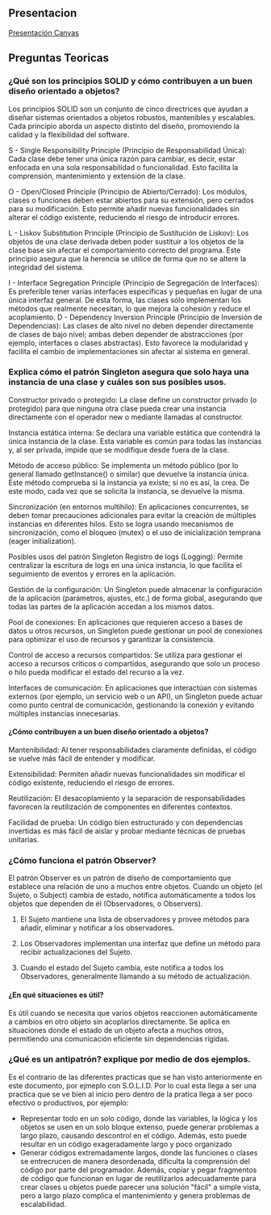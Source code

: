 ## Presentacion
[Presentación Canvas](https://www.canva.com/design/DAGjh6u3p48/rKI2W-ZC5spZiHLZlqg7UQ/edit?utm_content=DAGjh6u3p48&utm_campaign=designshare&utm_medium=link2&utm_source=sharebutton)
## Preguntas Teoricas
### ¿Qué son los principios SOLID y cómo contribuyen a un buen diseño orientado a objetos?
Los principios SOLID son un conjunto de cinco directrices que ayudan a diseñar sistemas orientados a objetos robustos, mantenibles y escalables. Cada principio aborda un aspecto distinto del diseño, promoviendo la calidad y la flexibilidad del software.

S - Single Responsibility Principle (Principio de Responsabilidad Única):
Cada clase debe tener una única razón para cambiar, es decir, estar enfocada en una sola responsabilidad o funcionalidad. Esto facilita la comprensión, mantenimiento y extensión de la clase.

O - Open/Closed Principle (Principio de Abierto/Cerrado):
Los módulos, clases o funciones deben estar abiertos para su extensión, pero cerrados para su modificación. Esto permite añadir nuevas funcionalidades sin alterar el código existente, reduciendo el riesgo de introducir errores.

L - Liskov Substitution Principle (Principio de Sustitución de Liskov):
Los objetos de una clase derivada deben poder sustituir a los objetos de la clase base sin afectar el comportamiento correcto del programa. Este principio asegura que la herencia se utilice de forma que no se altere la integridad del sistema.

I - Interface Segregation Principle (Principio de Segregación de Interfaces):
Es preferible tener varias interfaces específicas y pequeñas en lugar de una única interfaz general. De esta forma, las clases sólo implementan los métodos que realmente necesitan, lo que mejora la cohesión y reduce el acoplamiento.
D - Dependency Inversion Principle (Principio de Inversión de Dependencias):
Las clases de alto nivel no deben depender directamente de clases de bajo nivel; ambas deben depender de abstracciones (por ejemplo, interfaces o clases abstractas). Esto favorece la modularidad y facilita el cambio de implementaciones sin afectar al sistema en general.

### Explica cómo el patrón Singleton asegura que solo haya una instancia de una clase y cuáles son sus posibles usos.
Constructor privado o protegido:
La clase define un constructor privado (o protegido) para que ninguna otra clase pueda crear una instancia directamente con el operador new o mediante llamadas al constructor.

Instancia estática interna:
Se declara una variable estática que contendrá la única instancia de la clase. Esta variable es común para todas las instancias y, al ser privada, impide que se modifique desde fuera de la clase.

Método de acceso público:
Se implementa un método público (por lo general llamado getInstance() o similar) que devuelve la instancia única. Este método comprueba si la instancia ya existe; si no es así, la crea. De este modo, cada vez que se solicita la instancia, se devuelve la misma.

Sincronización (en entornos multihilo):
En aplicaciones concurrentes, se deben tomar precauciones adicionales para evitar la creación de múltiples instancias en diferentes hilos. Esto se logra usando mecanismos de sincronización, como el bloqueo (mutex) o el uso de inicialización temprana (eager initialization).

Posibles usos del patrón Singleton
Registro de logs (Logging):
Permite centralizar la escritura de logs en una única instancia, lo que facilita el seguimiento de eventos y errores en la aplicación.

Gestión de la configuración:
Un Singleton puede almacenar la configuración de la aplicación (parámetros, ajustes, etc.) de forma global, asegurando que todas las partes de la aplicación accedan a los mismos datos.

Pool de conexiones:
En aplicaciones que requieren acceso a bases de datos u otros recursos, un Singleton puede gestionar un pool de conexiones para optimizar el uso de recursos y garantizar la consistencia.

Control de acceso a recursos compartidos:
Se utiliza para gestionar el acceso a recursos críticos o compartidos, asegurando que solo un proceso o hilo pueda modificar el estado del recurso a la vez.

Interfaces de comunicación:
En aplicaciones que interactúan con sistemas externos (por ejemplo, un servicio web o un API), un Singleton puede actuar como punto central de comunicación, gestionando la conexión y evitando múltiples instancias innecesarias.
#### ¿Cómo contribuyen a un buen diseño orientado a objetos?
Mantenibilidad: Al tener responsabilidades claramente definidas, el código se vuelve más fácil de entender y modificar.

Extensibilidad: Permiten añadir nuevas funcionalidades sin modificar el código existente, reduciendo el riesgo de errores.

Reutilización: El desacoplamiento y la separación de responsabilidades favorecen la reutilización de componentes en diferentes contextos.

Facilidad de prueba: Un código bien estructurado y con dependencias invertidas es más fácil de aislar y probar mediante técnicas de pruebas unitarias.

### ¿Cómo funciona el patrón Observer?
El patrón Observer es un patrón de diseño de comportamiento que establece una relación de uno a muchos entre objetos. Cuando un objeto (el Sujeto, o Subject) cambia de estado, notifica automáticamente a todos los objetos que dependen de él (Observadores, o Observers).

1. El Sujeto mantiene una lista de observadores y provee métodos para añadir, eliminar y notificar a los observadores.

2. Los Observadores implementan una interfaz que define un método para recibir actualizaciones del Sujeto.

3. Cuando el estado del Sujeto cambia, este notifica a todos los Observadores, generalmente llamando a su método de actualización.

#### ¿En qué situaciones es útil?
Es útil cuando se necesita que varios objetos reaccionen automáticamente a cambios en otro objeto sin acoplarlos directamente. Se aplica en situaciones donde el estado de un objeto afecta a muchos otros, permitiendo una comunicación eficiente sin dependencias rígidas.

### ¿Qué es un antipatrón? explique por medio de dos ejemplos.
Es el contrario de las diferentes practicas que se han visto anteriormente en este documento, por ejmeplo con S.O.L.I.D. Por lo cual esta llega a ser una practica que se ve bien al inicio pero dentro de la pratica llega a ser poco efectivo o productivos, por ejemplo:
- Representar todo en un solo código, donde las variables, la lógica y los objetos se usen en un solo bloque extenso, puede generar problemas a largo plazo, causando descontrol en el código. Además, esto puede resultar en un código exageradamente largo y poco organizado
- Generar códigos extremadamente largos, donde las funciones o clases se entrecrucen de manera desordenada, dificulta la comprensión del código por parte del programador. Además, copiar y pegar fragmentos de código que funcionan en lugar de reutilizarlos adecuadamente para crear clases u objetos puede parecer una solución "fácil" a simple vista, pero a largo plazo complica el mantenimiento y genera problemas de escalabilidad.



